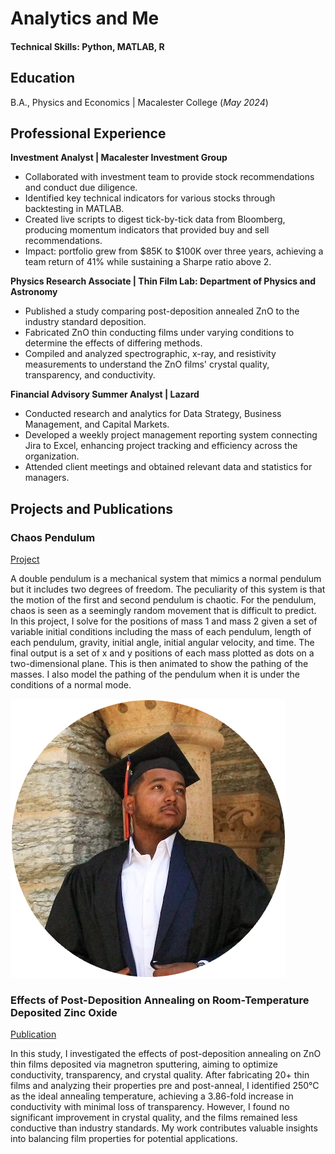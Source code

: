 # Analytics and Me

#### Technical Skills: Python, MATLAB, R

## Education
B.A., Physics and Economics | Macalester College (_May 2024_)

## Professional Experience

**Investment Analyst | Macalester Investment Group**
- Collaborated with investment team to provide stock recommendations and conduct due diligence.
- Identified key technical indicators for various stocks through backtesting in MATLAB.
- Created live scripts to digest tick-by-tick data from Bloomberg, producing momentum indicators that provided buy and sell recommendations.
- Impact: portfolio grew from $85K to $100K over three years, achieving a team return of 41% while sustaining a Sharpe ratio above 2.

**Physics Research Associate | Thin Film Lab: Department of Physics and Astronomy**
- Published a study comparing post-deposition annealed ZnO to the industry standard deposition.
- Fabricated ZnO thin conducting films under varying conditions to determine the effects of differing methods.
- Compiled and analyzed spectrographic, x-ray, and resistivity measurements to understand the ZnO films' crystal quality, transparency, and conductivity.

**Financial Advisory Summer Analyst | Lazard**
- Conducted research and analytics for Data Strategy, Business Management, and Capital Markets.
- Developed a weekly project management reporting system connecting Jira to Excel, enhancing project tracking and efficiency across the organization.
- Attended  client meetings and obtained relevant data and statistics for managers.
 
## Projects and Publications

### Chaos Pendulum
[Project](https://github.com/IshanRayen/Chaos_Pendulum)

A double pendulum is a mechanical system that mimics a normal pendulum but it includes two degrees of freedom. The peculiarity of this system is that the motion of the first and second pendulum is chaotic. For the pendulum, chaos is seen as a seemingly random movement that is difficult to predict. In this project, I solve for the positions of mass 1 and mass 2 given a set of variable initial conditions including the mass of each pendulum, length of each pendulum, gravity, initial angle, initial angular velocity, and time. The final output is a set of x and y positions of each mass plotted as dots on a two-dimensional plane. This is then animated to show the pathing of the masses. I also model the pathing of the pendulum when it is under the conditions of a normal mode.

![image](Asset/Img.png) 

### Effects of Post-Deposition Annealing on Room-Temperature Deposited Zinc Oxide
[Publication](https://digitalcommons.macalester.edu/mjpa/vol12/iss1/10/)

In this study, I investigated the effects of post-deposition annealing on ZnO thin films deposited via magnetron sputtering, aiming to optimize conductivity, transparency, and crystal quality. After fabricating 20+ thin films and analyzing their properties pre and post-anneal, I identified 250°C as the ideal annealing temperature, achieving a 3.86-fold increase in conductivity with minimal loss of transparency. However, I found no significant improvement in crystal quality, and the films remained less conductive than industry standards. My work contributes valuable insights into balancing film properties for potential applications.
